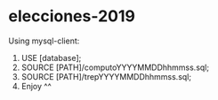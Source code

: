 # elecciones-2019

Using mysql-client:

1) USE [database];
2) SOURCE [PATH]/computoYYYYMMDDhhmmss.sql;
3) SOURCE [PATH]/trepYYYYMMDDhhmmss.sql;
4) Enjoy ^^
